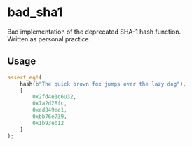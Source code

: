 # bad_sha1
Bad implementation of the deprecated SHA-1 hash function.  
Written as personal practice.

## Usage
```rust
assert_eq!(
    hash(b"The quick brown fox jumps over the lazy dog"),
    [
        0x2fd4e1c6u32,
        0x7a2d28fc,
        0xed849ee1,
        0xbb76e739,
        0x1b93eb12
    ]
);
```

